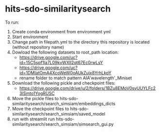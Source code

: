 # hits-sdo-similaritysearch

To run:
1. Create conda environment from environment yml
2. Start environment
3. Change path in filepath.yml to the directory this repository is located (without repository name)
4. Dowload the following datasets to root_path location:
    - https://drive.google.com/uc?id=15C5spf1la7L09kvWXll2qt67Ec0rwLsY
    - https://drive.google.com/uc?id=1DMIatOmA4XcoWeW0oAUkZujx8YrhLkpY 
    - rename folder to match pattern AIA'wavelength'_Miniset
5. Download the following pickle and checkpoint files:
    - https://drive.google.com/drive/u/2/folders/1BZu8EMoV0svUUYLFc23ISmto1YogRUSC
6. Move the pickle files to hits-sdo-similaritysearch/search_simsiam/embeddings_dicts
7. Move the checkpoint files to hits-sdo-similaritysearch/search_simsiam/saved_model
8. run with streamlit run hits-sdo-similaritysearch/search_simsiam/simsearch_gui.py